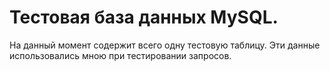 # Тестовая база данных MySQL.

На данный момент содержит всего одну тестовую таблицу. Эти данные использовались мною при тестировании запросов.
